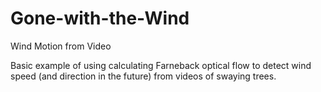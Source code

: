 # Gone-with-the-Wind

Wind Motion from Video
 
Basic example of using calculating Farneback optical flow to detect wind speed (and direction in the future) from videos of swaying trees.
